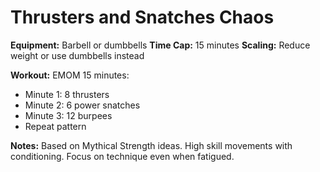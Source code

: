 # Thrusters and Snatches Chaos

**Equipment:** Barbell or dumbbells
**Time Cap:** 15 minutes
**Scaling:** Reduce weight or use dumbbells instead

**Workout:**
EMOM 15 minutes:
- Minute 1: 8 thrusters
- Minute 2: 6 power snatches
- Minute 3: 12 burpees
- Repeat pattern

**Notes:**
Based on Mythical Strength ideas. High skill movements with conditioning. Focus on technique even when fatigued.